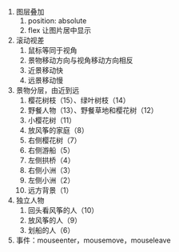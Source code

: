 1. 图层叠加
   1. position: absolute
   2. flex 让图片居中显示
2. 滚动视差
   1. 鼠标等同于视角
   2. 景物移动方向与视角移动方向相反
   3. 近景移动快
   4. 远景移动慢
3. 景物分层，由近到远
   1. 樱花树枝（15）、绿叶树枝（14）
   2. 野餐人物（13）、野餐草地和樱花树（12）
   3. 小樱花树（11）
   4. 放风筝的家庭（8）
   5. 右侧樱花树（7）
   6. 右侧游船（5）
   7. 左侧拱桥（4）
   8. 右侧小洲（3）
   9. 左侧小洲（2）
   10. 远方背景（1）
4. 独立人物
   1. 回头看风筝的人（10）
   2. 放风筝的人（9）
   3. 划船的人（6）
5. 事件：mouseenter，mousemove，mouseleave
